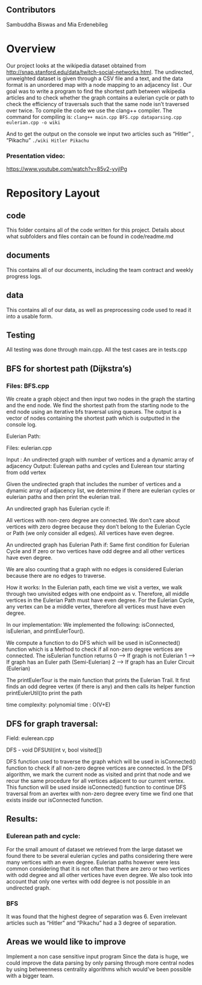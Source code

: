 
## Contributors
Sambuddha Biswas and Mia Erdenebileg

# Overview

Our project looks at the wikipedia dataset obtained from http://snap.stanford.edu/data/twitch-social-networks.html. The undirected, unweighted dataset is given through a CSV file and a text, and the data format is an unordered map with a node mapping to an adjacency list . Our goal was to write a program to find the shortest path between wikipedia articles and to check whether the graph contains a eulerian cycle or path to check the efficiency of traversals such that the same node isn’t traversed over twice.
To compile the code we use the clang++ compiler. The command for compiling is:
``` clang++ main.cpp BFS.cpp dataparsing.cpp eulerian.cpp -o wiki ```

And to get the output on the console we input two articles such as “Hitler” , “Pikachu”
```./wiki Hitler Pikachu	```

### Presentation video:

https://www.youtube.com/watch?v=85v2-yvjIPg
# Repository Layout

## code
This folder contains all of the code written for this project. Details about what subfolders and files contain can be found in code/readme.md

## documents
This contains all of our documents, including the team contract and weekly progress logs. 

## data
This contains all of our data, as well as preprocessing code used to read it into a usable form. 

## Testing

All testing was done through main.cpp. All the test cases are in tests.cpp
## BFS for shortest path (Dijkstra’s)


### Files: BFS.cpp

We create a graph object and then input two nodes in the graph the starting and the end node. We find the shortest path from the starting node to the end node using an iterative bfs traversal using queues. The output is a vector of nodes containing the shortest path which is outputted in the console log.

Eulerian Path: 

Files: eulerian.cpp 

Input : An undirected graph with number of vertices and a dynamic array of adjacency 
Output: Eulerean paths and cycles and Eulerean tour starting from odd vertex 
 
Given the undirected graph that includes the number of vertices and a dynamic array of adjacency list, we determine if there are eulerian cycles or eulerian paths and then print the eulerian trail. 
 
An undirected graph has Eulerian cycle if: 
 
All vertices with non-zero degree are connected. We don’t care about vertices with zero degree because they don’t belong to the Eulerian Cycle or Path (we only consider all edges).
All vertices have even degree.
 
An undirected graph has Eulerian Path if: 
Same first condition for Eulerian Cycle and 
If zero or two vertices have odd degree and all other vertices have even degree. 
 
We are also counting that a graph with no edges is considered Eulerian because there are no edges to traverse.
 
How it works: 
In the Eulerian path, each time we visit a vertex, we walk through two unvisited edges with one endpoint as v. Therefore, all middle vertices in the Eulerian Path must have even degree.
For the Eulerian Cycle, any vertex can be a middle vertex, therefore all vertices must have even degree.
 
In our implementation: 
We implemented the following: isConnected, isEulerian, and printEulerTour(). 
 
We compute a function to do DFS which will be used in isConnected() function which is a Method to check if all non-zero degree vertices are connected.
The isEulerian function returns
  0 --> If graph is not Eulerian
  1 --> If graph has an Euler path (Semi-Eulerian)
  2 --> If graph has an Euler Circuit (Eulerian) 
 
The printEulerTour is the main function that prints the Eulerian Trail. It first finds an odd degree vertex (if there is any) and then calls its helper function printEulerUtil()to print the path 
 
time complexity: polynomial time : O(V+E)




## DFS for graph traversal: 

Field: eulerean.cpp 

DFS - void DFSUtil(int v, bool visited[])
 
DFS function used to traverse the graph which will be used in isConnected() function to check if all non-zero degree vertices are connected. In the DFS algorithm, we mark the current node as visited and print that node and we recur the same procedure for all vertices adjacent to our current vertex. This function will be used inside isConnected() function to continue DFS traversal from an avertex with non-zero degree every time we find one that exists inside our isConnected function. 

## Results: 

### Eulerean path and cycle: 
 
For the small amount of dataset we retrieved from the large dataset we found there to be several eulerian cycles and paths considering there were many vertices with an even degree. Eulerian paths however were less common considering that it is not often that there are zero or two vertices with odd degree and all other vertices have even degree. We also took into account that only one vertex with odd degree is not possible in an undirected graph. 



### BFS
It was found that the highest degree of separation was 6.
Even irrelevant articles such as “Hitler” and “Pikachu” had a 3 degree of separation.

## Areas we would like to improve
Implement a non case sensitive input program
Since the data is huge, we could improve the data parsing by only parsing through more central nodes by using betweenness centrality algorithms which would’ve been possible with a bigger team.

